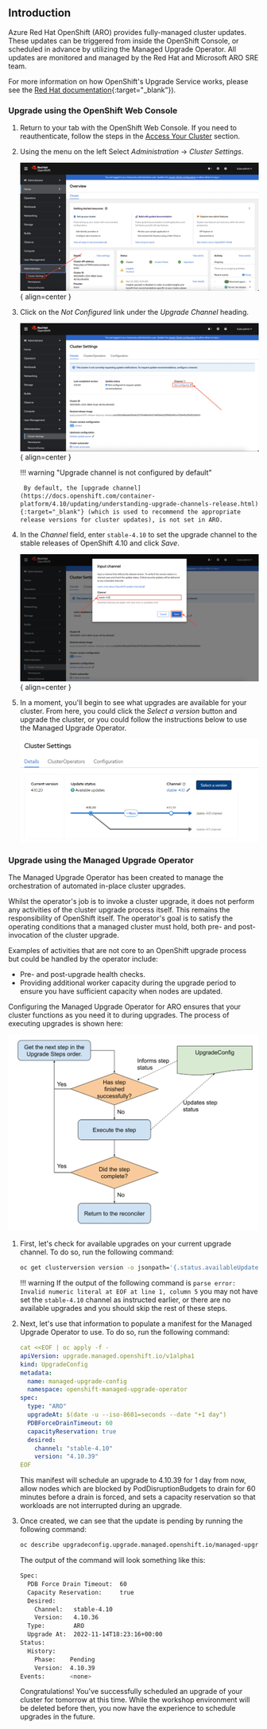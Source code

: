 ## Introduction

Azure Red Hat OpenShift (ARO) provides fully-managed cluster updates. These updates can be triggered from inside the OpenShift Console, or scheduled in advance by utilizing the Managed Upgrade Operator. All updates are monitored and managed by the Red Hat and Microsoft ARO SRE team. 

For more information on how OpenShift's Upgrade Service works, please see the [Red Hat documentation](https://docs.openshift.com/container-platform/4.10/updating/index.html){:target="_blank"}). 

### Upgrade using the OpenShift Web Console

1. Return to your tab with the OpenShift Web Console. If you need to reauthenticate, follow the steps in the [Access Your Cluster](../setup/3-access-cluster/) section. 

1. Using the menu on the left Select *Administration* -> *Cluster Settings*.

    ![Web Console - Cluster Settings](../assets/images/web-console-cluster-settings.png){ align=center }   

1. Click on the *Not Configured* link under the *Upgrade Channel* heading. 

    ![Web Console - Upgrade Channel Not Configured](../assets/images/web-console-upgrade-channel-not-configured.png){ align=center }  

    !!! warning "Upgrade channel is not configured by default"

        By default, the [upgrade channel](https://docs.openshift.com/container-platform/4.10/updating/understanding-upgrade-channels-release.html){:target="_blank"} (which is used to recommend the appropriate release versions for cluster updates), is not set in ARO. 

1. In the *Channel* field, enter `stable-4.10` to set the upgrade channel to the stable releases of OpenShift 4.10 and click *Save*.

    ![Web Console - Input Channel](../assets/images/web-console-input-channel.png){ align=center }  

1. In a moment, you'll begin to see what upgrades are available for your cluster. From here, you could click the *Select a version* button and upgrade the cluster, or you could follow the instructions below to use the Managed Upgrade Operator. 

    ![Web Console - Available Upgrades](Images/aro-console-upgrade.png)

### Upgrade using the Managed Upgrade Operator

The Managed Upgrade Operator has been created to manage the orchestration of automated in-place cluster upgrades.

Whilst the operator's job is to invoke a cluster upgrade, it does not perform any activities of the cluster upgrade process itself. This remains the responsibility of OpenShift itself. The operator's goal is to satisfy the operating conditions that a managed cluster must hold, both pre- and post-invocation of the cluster upgrade.

Examples of activities that are not core to an OpenShift upgrade process but could be handled by the operator include:

- Pre- and post-upgrade health checks.
- Providing additional worker capacity during the upgrade period to ensure you have sufficient capacity when nodes are updated.

Configuring the Managed Upgrade Operator for ARO ensures that your cluster functions as you need it to during upgrades. The process of executing upgrades is shown here:

![MUO Upgrade Process Flow Chart](../assets/images/upgradecluster-flow.svg)

1. First, let's check for available upgrades on your current upgrade channel. To do so, run the following command: 

    ```bash
    oc get clusterversion version -o jsonpath='{.status.availableUpdates}' | jq .[].version
    ```

    !!! warning
        If the output of the following command is `parse error: Invalid numeric literal at EOF at line 1, column 5` you may not have set the `stable-4.10` channel as instructed earlier, or there are no available upgrades and you should skip the rest of these steps.

2. Next, let's use that information to populate a manifest for the Managed Upgrade Operator to use. To do so, run the following command:

    ```yaml
    cat <<EOF | oc apply -f -
    apiVersion: upgrade.managed.openshift.io/v1alpha1
    kind: UpgradeConfig
    metadata:
      name: managed-upgrade-config
      namespace: openshift-managed-upgrade-operator
    spec:
      type: "ARO"
      upgradeAt: $(date -u --iso-8601=seconds --date "+1 day")
      PDBForceDrainTimeout: 60
      capacityReservation: true
      desired:
        channel: "stable-4.10"
        version: "4.10.39"
    EOF
    ```

    This manifest will schedule an upgrade to 4.10.39 for 1 day from now, allow nodes which are blocked by PodDisruptionBudgets to drain for 60 minutes before a drain is forced, and sets a capacity reservation so that workloads are not interrupted during an upgrade.

3. Once created, we can see that the update is pending by running the following command: 

    ```bash
    oc describe upgradeconfig.upgrade.managed.openshift.io/managed-upgrade-config -n openshift-managed-upgrade-operator
    ```

    The output of the command will look something like this:

    ```bash
    Spec:
      PDB Force Drain Timeout:  60
      Capacity Reservation:     true
      Desired:
        Channel:   stable-4.10
        Version:   4.10.36
      Type:        ARO
      Upgrade At:  2022-11-14T18:23:16+00:00
    Status:
      History:
        Phase:    Pending
        Version:  4.10.39
    Events:       <none>
    ```

    Congratulations! You've successfully scheduled an upgrade of your cluster for tomorrow at this time. While the workshop environment will be deleted before then, you now have the experience to schedule upgrades in the future. 